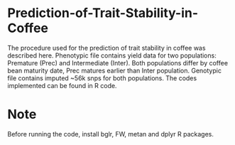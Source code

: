 # Prediction-of-Trait-Stability-in-Coffee

The procedure used for the prediction of trait stability in coffee was described here. 
Phenotypic file contains yield data for two populations: Premature (Prec) and Intermediate (Inter). Both populations differ by coffee bean maturity date, Prec matures earlier than Inter population. Genotypic file contains imputed ~56k snps for both populations.
The codes implemented can be found in R code. 

# Note

Before running the code, install bglr, FW, metan and dplyr R packages.
